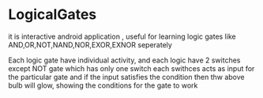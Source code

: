 # LogicalGates
it is interactive android application , useful for learning logic gates like AND,OR,NOT,NAND,NOR,EXOR,EXNOR seperately

Each logic gate have individual activity, and each logic have 2 switches except NOT gate which has only one switch
each swithces acts as input for the particular gate and if the input satisfies the condition then thw above bulb will glow,
showing the conditions for the gate to work
